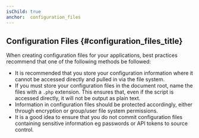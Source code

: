```yaml
---
isChild: true
anchor:  configuration_files
---
```


## Configuration Files {#configuration_files_title}

When creating configuration files for your applications, best practices recommend that one of the following methods be
followed:

- It is recommended that you store your configuration information where it cannot be accessed directly and pulled in
via the file system.
- If you must store your configuration files in the document root, name the files with a `.php` extension. This ensures
that, even if the script is accessed directly, it will not be output as plain text.
- Information in configuration files should be protected accordingly, either through encryption or group/user file
system permissions.
- It is a good idea to ensure that you do not commit configuration files containing sensitive information eg passwords or API tokens to source control.
